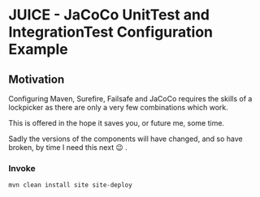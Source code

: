# JUICE - JaCoCo UnitTest and IntegrationTest Configuration Example
## Motivation 
Configuring Maven, Surefire, Failsafe and JaCoCo requires the skills of 
a lockpicker as there are only a very few combinations which work. 
 
This is offered in the hope it saves you, or future me, some time.
 
Sadly the versions of the components will have changed, 
and so have broken, by time I need this next :wink: .
  
### Invoke  
```
mvn clean install site site-deploy
```

